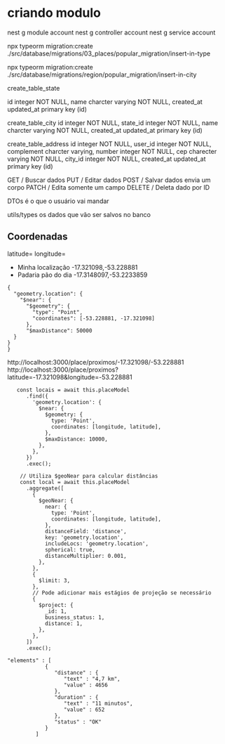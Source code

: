 # criando modulo

nest g module account
nest g controller account
nest g service account

npx typeorm migration:create ./src/database/migrations/03_places/popular_migration/insert-in-type

npx typeorm migration:create ./src/database/migrations/region/popular_migration/insert-in-city

create_table_state

id integer NOT NULL,
name charcter varying NOT NULL,
created_at
updated_at
primary key (id)

create_table_city
id integer NOT NULL,
state_id integer NOT NULL,
name charcter varying NOT NULL,
created_at
updated_at
primary key (id)

create_table_address
id integer NOT NULL,
user_id integer NOT NULL,
complement charcter varying,
number integer NOT NULL,
cep charecter varying NOT NULL,
city_id integer NOT NULL,
created_at
updated_at
primary key (id)

GET / Buscar dados
PUT / Editar dados
POST / Salvar dados envia um corpo
PATCH / Edita somente um campo
DELETE / Deleta dado por ID

DTOs é o que o usuário vai mandar

utils/types
os dados que vão ser salvos no banco

## Coordenadas

latitude=
longitude=

- Minha localização
  -17.321098,-53.228881
- Padaria pão do dia
  -17.3148097,-53.2233859

```
{
  "geometry.location": {
    "$near": {
      "$geometry": {
        "type": "Point",
        "coordinates": [-53.228881, -17.321098]
      },
      "$maxDistance": 50000
  }
}
}
```

http://localhost:3000/place/proximos/-17.321098/-53.228881
http://localhost:3000/place/proximos?latitude=-17.321098&longitude=-53.228881

```
   const locais = await this.placeModel
      .find({
        'geometry.location': {
          $near: {
            $geometry: {
              type: 'Point',
              coordinates: [longitude, latitude],
            },
            $maxDistance: 10000,
          },
        },
      })
      .exec();

```

```
    // Utiliza $geoNear para calcular distâncias
    const local = await this.placeModel
      .aggregate([
        {
          $geoNear: {
            near: {
              type: 'Point',
              coordinates: [longitude, latitude],
            },
            distanceField: 'distance',
            key: 'geometry.location',
            includeLocs: 'geometry.location',
            spherical: true,
            distanceMultiplier: 0.001,
          },
        },
        {
          $limit: 3,
        },
        // Pode adicionar mais estágios de projeção se necessário
        {
          $project: {
            _id: 1,
            business_status: 1,
            distance: 1,
          },
        },
      ])
      .exec();
```

```
"elements" : [
            {
               "distance" : {
                  "text" : "4,7 km",
                  "value" : 4656
               },
               "duration" : {
                  "text" : "11 minutos",
                  "value" : 652
               },
               "status" : "OK"
            }
         ]

```

